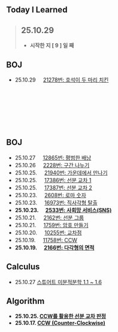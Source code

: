 ## Today I Learned

> ## 25.10.29
> - **시작한 지 [ 9 ] 일 째**

## BOJ
- 25.10.29 <img src="https://static.solved.ac/tier_small/12.svg" width="12"> [21278번: 호석이 두 마리 치킨](https://github.com/r3j0/TIL/blob/main/BOJ/boj_20251029_21278.md)


<br><br><br><br><br><br>

## BOJ
- 25.10.27 <img src="https://static.solved.ac/tier_small/11.svg" width="12"> [12865번: 평범한 배낭](https://github.com/r3j0/TIL/blob/main/BOJ/boj_20251027_12865.md)
- 25.10.26 <img src="https://static.solved.ac/tier_small/13.svg" width="12"> [2228번: 구간 나누기](https://github.com/r3j0/TIL/blob/main/BOJ/boj_20251026_2228.md)
- 25.10.25. <img src="https://static.solved.ac/tier_small/12.svg" width="12"> [21940번: 가운데에서 만나기](https://github.com/r3j0/TIL/blob/main/BOJ/boj_20251025_21940.md)
- 25.10.25. <img src="https://static.solved.ac/tier_small/13.svg" width="12"> [17386번: 선분 교차 1](https://github.com/r3j0/TIL/blob/main/BOJ/boj_20251025_17386.md)
- 25.10.25. <img src="https://static.solved.ac/tier_small/14.svg" width="12"> [17387번: 선분 교차 2](https://github.com/r3j0/TIL/blob/main/BOJ/boj_20251025_17386.md)
- 25.10.23. <img src="https://static.solved.ac/tier_small/11.svg" width="12"> [2608번: 로마 숫자](https://github.com/r3j0/TIL/blob/main/BOJ/boj_20251023_2608.md) 
- 25.10.23. <img src="https://static.solved.ac/tier_small/12.svg" width="12"> [16973번: 직사각형 탈출](https://github.com/r3j0/TIL/blob/main/BOJ/boj_20251023_16973.md)
- **25.10.23. <img src="https://static.solved.ac/tier_small/13.svg" width="12"> [2533번: 사회망 서비스(SNS)](https://github.com/r3j0/TIL/blob/main/BOJ/boj_20251023_2533.md)**
- 25.10.21. <img src="https://static.solved.ac/tier_small/16.svg" width="12"> [2162번: 선분 그룹](https://github.com/r3j0/TIL/blob/main/BOJ/boj_20251021_2162.md)
- 25.10.21. <img src="https://static.solved.ac/tier_small/11.svg" width="12"> [1759번: 암호 만들기](https://github.com/r3j0/TIL/blob/main/BOJ/boj_20251021_1759.md)
- 25.10.20. <img src="https://static.solved.ac/tier_small/17.svg" width="12"> [10255번: 교차점](https://github.com/r3j0/TIL/blob/main/BOJ/boj_20251020_10255.md)
- 25.10.19. <img src="https://static.solved.ac/tier_small/11.svg" width="12"> [11758번: CCW](https://github.com/r3j0/TIL/blob/main/BOJ/boj_20251019_11758.md)
- **25.10.19. <img src="https://static.solved.ac/tier_small/11.svg" width="12"> [2166번: 다각형의 면적](https://github.com/r3j0/TIL/blob/main/BOJ/boj_20251019_2166.md)**

## Calculus
- 25.10.27 [스튜어트 미분적분학 1.1 ~ 1.6](https://github.com/r3j0/TIL/blob/main/Calculus/calc_20251026.md)

## Algorithm
- **25.10.25. [CCW를 활용한 선분 교차 판정](https://github.com/r3j0/TIL/blob/main/Algorithm/algo_20251025_linecross.md)**
- **25.10.17. [CCW (Counter-Clockwise)](https://github.com/r3j0/TIL/blob/main/Algorithm/algo_20251017_ccw.md)**
